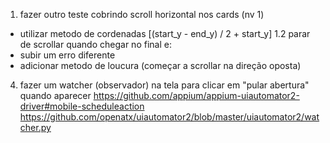 1. fazer outro teste cobrindo scroll horizontal nos cards (nv 1)
 - utilizar metodo de cordenadas [(start_y - end_y) / 2 + start_y]
1.2 parar de scrollar quando chegar no final e:
 - subir um erro diferente
 - adicionar metodo de loucura (começar a scrollar na direção oposta)
<!-- 2. estudar unittest para ver como organizar os testes em arquivos
3. remover o capabilities de cada arquivo de teste e deixar em um arquivo geral -->
4. fazer um watcher (observador) na tela para clicar em "pular abertura" quando aparecer
https://github.com/appium/appium-uiautomator2-driver#mobile-scheduleaction
https://github.com/openatx/uiautomator2/blob/master/uiautomator2/watcher.py